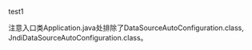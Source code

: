 test1

注意入口类Application.java处排除了DataSourceAutoConfiguration.class, JndiDataSourceAutoConfiguration.class。
